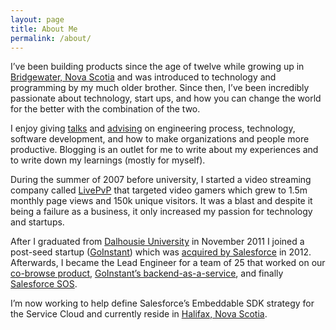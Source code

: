 ```yaml
---
layout: page
title: About Me
permalink: /about/
---
```


I’ve been building products since the age of twelve while growing up in
[Bridgewater, Nova
Scotia](https://en.wikipedia.org/wiki/Bridgewater,_Nova_Scotia) and was
introduced to technology and programming by my much older brother. Since then,
I’ve been incredibly passionate about technology, start ups, and how you can
change the world for the better with the combination of the two.

I enjoy giving [talks](/talks/) and [advising](/contact) on engineering process, technology, software
development, and how to make organizations and people more productive. Blogging
is an outlet for me to write about my experiences and to write down my
learnings (mostly for myself).

During the summer of 2007 before university, I started a video streaming
company called [LivePvP](https://www.youtube.com/watch?v=HxRUyR7J2E4) that
targeted video gamers which grew to 1.5m monthly page views and 150k unique
visitors. It was a blast and despite it being a failure as a business, it only
increased my passion for technology and startups.

After I graduated from [Dalhousie University](https://www.dal.ca) in November 2011 I joined a
post-seed startup ([GoInstant](http://techcrunch.com/2011/09/13/goinstant-is-browser-sharing-with-no-downloads/)) which was [acquired by Salesforce](http://techcrunch.com/2012/07/09/salesforce-com-reported-to-buy-goinstant-for-70-million/) in 2012.
Afterwards, I became the Lead Engineer for a team of 25 that worked on our
[co-browse product](http://techcrunch.com/2011/09/13/goinstant-is-browser-sharing-with-no-downloads/), [GoInstant’s backend-as-a-service](http://techcrunch.com/2013/07/17/goinstants-next-chapter-is-a-developer-platform-for-the-multiplayer-web/), and finally [Salesforce SOS](http://www.salesforce.com/ca/service-cloud/features/sos/).

I’m now working to help define Salesforce’s Embeddable SDK strategy for the
Service Cloud and currently reside in [Halifax, Nova Scotia](https://en.wikipedia.org/wiki/Halifax,_Nova_Scotia).
